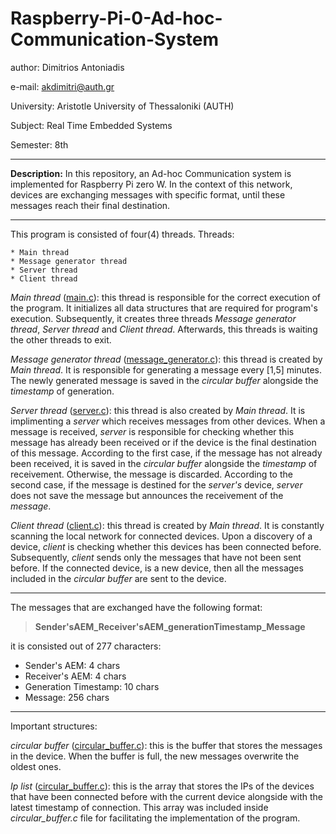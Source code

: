 # Raspberry-Pi-0-Ad-hoc-Communication-System

author:       Dimitrios Antoniadis

e-mail:       akdimitri@auth.gr

University:   Aristotle University of Thessaloniki (AUTH)

Subject:      Real Time Embedded Systems

Semester:     8th

---


**Description:** In this repository, an Ad-hoc Communication system is implemented for Raspberry Pi zero W. In the context of this network, devices are exchanging messages with specific format, until these messages reach their final destination.

---

This program is consisted of four(4) threads.
Threads:

    * Main thread
    * Message generator thread
    * Server thread
    * Client thread


_Main thread_ ([main.c](https://github.com/akdimitri/Raspberry-Pi-0-Ad-hoc-Communication-System/blob/master/code/main.c)):  this thread is responsible for the correct execution of the program. It initializes all data structures that are required for program's execution. Subsequently, it creates three threads _Message generator thread_, _Server thread_ and _Client thread_. Afterwards, this threads is waiting the other threads to exit.

_Message generator thread_ ([message_generator.c](https://github.com/akdimitri/Raspberry-Pi-0-Ad-hoc-Communication-System/blob/master/code/message_generator/message_generator.c)): this thread is created by _Main thread_. It is responsible for generating a message every [1,5] minutes. The newly generated message is saved in the _circular buffer_ alongside the _timestamp_ of generation.

_Server thread_ ([server.c](https://github.com/akdimitri/Raspberry-Pi-0-Ad-hoc-Communication-System/blob/master/code/server/server.c)): this thread is also created by _Main thread_. It is implimenting a _server_ which receives messages from other devices. When a message is received, _server_ is responsible for checking whether this message has already been received or if the device is the final destination of this message. According to the first case, if the message has not already been received, it is saved in the _circular buffer_ alongside the _timestamp_ of receivement. Otherwise, the message is discarded. According to the second case, if the message is destined for the _server's_ device, _server_ does not save the message but announces the receivement of the _message_.

_Client thread_ ([client.c](https://github.com/akdimitri/Raspberry-Pi-0-Ad-hoc-Communication-System/blob/master/code/client/client.c)): this thread is created by _Main thread_. It is constantly scanning the local network for connected devices. Upon a discovery of a device, _client_ is checking whether this devices has been connected before. Subsequently, _client_ sends only the messages that have not been sent before. If the connected device, is a new device, then all the messages included in the _circular buffer_ are sent to the device.

---

The messages that are exchanged have the following format:

>**Sender'sAEM_Receiver'sAEM_generationTimestamp_Message**

it is consisted out of 277 characters:
   
   * Sender's AEM:            4 chars
   * Receiver's AEM:          4 chars
   * Generation Timestamp:    10 chars
   * Message:                 256 chars
   
---

Important structures:

_circular buffer_ ([circular_buffer.c](https://github.com/akdimitri/Raspberry-Pi-0-Ad-hoc-Communication-System/blob/master/code/circular_buffer/circular_buffer.c)): this is the buffer that stores the messages in the device. When the buffer is full, the new messages overwrite the oldest ones.

_Ip list_ ([circular_buffer.c](https://github.com/akdimitri/Raspberry-Pi-0-Ad-hoc-Communication-System/blob/master/code/circular_buffer/circular_buffer.c)): this is the array that stores the IPs of the devices that have been connected before with the current device alongside with the latest timestamp of connection. This array was included inside _circular_buffer.c_ file for facilitating the implementation of the program.

